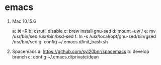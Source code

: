 # emacs

1. Mac 10.15.6
   
   a: ⌘+R
   b: csrutil disable
   c: brew install gnu-sed
   d: mount -uw /
   e: mv /usr/bin/sed /usr/bin/bsd-sed
   f: ln -s /usr/local/opt/gnu-sed/bin/gsed /usr/bin/sed
   g: config ~/.emacs.d/init_bash.sh
   
2. Spacemacs 
   a: https://github.com/syl20bnr/spacemacs
   b: develop branch
   c: config ~/.emacs.d/private/dean
